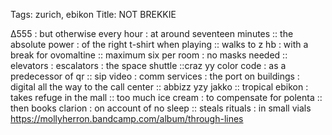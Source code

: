 Tags: zurich, ebikon
Title: NOT BREKKIE  
  
∆555 : but otherwise every hour : at around seventeen minutes :: the absolute power : of the right t-shirt when playing :: walks to z hb : with a break for ovomaltine :: maximum six per room : no masks needed :: elevators : escalators : the space shuttle ::craz yy color code : as a predecessor of qr :: sip video : comm services : the port on buildings : digital all the way to the call center :: abbizz yzy jakko :: tropical ebikon : takes refuge in the mall :: too much ice cream : to compensate for polenta :: then books clarion : on account of no sleep :: steals rituals : in small vials  
<https://mollyherron.bandcamp.com/album/through-lines>  
